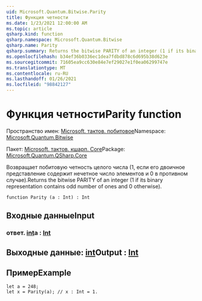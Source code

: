 ```yaml
---
uid: Microsoft.Quantum.Bitwise.Parity
title: Функция четности
ms.date: 1/23/2021 12:00:00 AM
ms.topic: article
qsharp.kind: function
qsharp.namespace: Microsoft.Quantum.Bitwise
qsharp.name: Parity
qsharp.summary: Returns the bitwise PARITY of an integer (1 if its binary representation contains odd number of ones and 0 otherwise).
ms.openlocfilehash: b34ef36b0336ec1dea7fdbd878c6d695b38d623e
ms.sourcegitcommit: 71605ea9cc630e84e7ef29027e1f0ea06299747e
ms.translationtype: MT
ms.contentlocale: ru-RU
ms.lasthandoff: 01/26/2021
ms.locfileid: "98842127"
---
```

# <a name="parity-function"></a><span data-ttu-id="39a36-102">Функция четности</span><span class="sxs-lookup"><span data-stu-id="39a36-102">Parity function</span></span>

<span data-ttu-id="39a36-103">Пространство имен: [Microsoft. тактов. побитовое](xref:Microsoft.Quantum.Bitwise)</span><span class="sxs-lookup"><span data-stu-id="39a36-103">Namespace: [Microsoft.Quantum.Bitwise](xref:Microsoft.Quantum.Bitwise)</span></span>

<span data-ttu-id="39a36-104">Пакет: [Microsoft. тактов. кшарп. Core](https://nuget.org/packages/Microsoft.Quantum.QSharp.Core)</span><span class="sxs-lookup"><span data-stu-id="39a36-104">Package: [Microsoft.Quantum.QSharp.Core](https://nuget.org/packages/Microsoft.Quantum.QSharp.Core)</span></span>


<span data-ttu-id="39a36-105">Возвращает побитовую четность целого числа (1, если его двоичное представление содержит нечетное число элементов и 0 в противном случае).</span><span class="sxs-lookup"><span data-stu-id="39a36-105">Returns the bitwise PARITY of an integer (1 if its binary representation contains odd number of ones and 0 otherwise).</span></span>

```qsharp
function Parity (a : Int) : Int
```


## <a name="input"></a><span data-ttu-id="39a36-106">Входные данные</span><span class="sxs-lookup"><span data-stu-id="39a36-106">Input</span></span>

### <a name="a--int"></a><span data-ttu-id="39a36-107">ответ. [int](xref:microsoft.quantum.lang-ref.int)</span><span class="sxs-lookup"><span data-stu-id="39a36-107">a : [Int](xref:microsoft.quantum.lang-ref.int)</span></span>





## <a name="output--int"></a><span data-ttu-id="39a36-108">Выходные данные: [int](xref:microsoft.quantum.lang-ref.int)</span><span class="sxs-lookup"><span data-stu-id="39a36-108">Output : [Int](xref:microsoft.quantum.lang-ref.int)</span></span>



## <a name="example"></a><span data-ttu-id="39a36-109">Пример</span><span class="sxs-lookup"><span data-stu-id="39a36-109">Example</span></span>

```qsharp
let a = 248;
let x = Parity(a); // x : Int = 1.
```